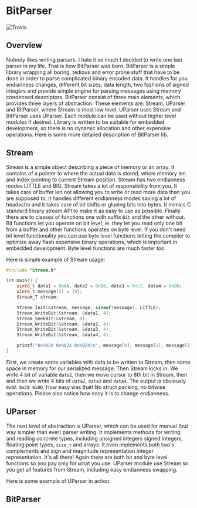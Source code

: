 # BitParser

![Travis]( https://travis-ci.com/tomaszszewczyk/BitParser.svg?branch=master "Travis")

## Overview

Nobody likes writing parsers. I hate it so much I decided to write one last parser in my life. That is how BitParser was
born. BitParser is a simple library wrapping all boring, tedious and error prone stuff that have to be done in order 
to parse complicated binary encoded data. It handles for you endianness changes, different bit sizes, data length, 
two fashions of signed integers and provide simple engine for parsing messages using memory condensed descriptors.
BitParser consist of three main elements, which provides three layers of abstraction. These elements are: Stream,
UParser and BitParser, where Stream is most low level, UParser uses Stream and BitParser uses UParser. Each module can
be used without higher level modules if desired. Library is written to be suitable for embedded development, so 
there is no dynamic allocation and other expensive operations. Here is some more detailed description of BitParser lib.

## Stream

Stream is a simple object describing a piece of memory or an array. It contains of a pointer to where the actual data is
stored, whole memory len and index pointing to current Stream position. Stream has two endianness modes LITTLE and BIG.
Stream takes a lot of responsibility from you. It takes care of buffer len not allowing you to write or read more data
than you are supposed to, it handles different endianness modes saving a lot of headache and it takes care of bit
shifts or glueing bits into bytes. It mimics C standard library stream API to make it as easy to use as possible.
Finally there are to classes of functions one with suffix `Bit` and the other without. Bit functions let you operate on
bit level, ie. they let you read only one bit from a buffer and other functions operates on byte level. If you don't 
need bit level functionality you can use byte level functions letting the compiler to optimize away flash expensive
binary operations, which is important in embedded development. Byte level functions are much faster too.

Here is simple example of Stream usage:
```c 
#include "Stream.h"

int main() {
    uint8_t data1 = 0xAA, data2 = 0xBB, data3 = 0xCC, data4 = 0xDD;
    uint8_t message[3] = {0};
    Stream_T stream;

    Stream_Init(&stream, message, sizeof(message), LITTLE);
    Stream_WriteBit(&stream, &data1, 4);
    Stream_SeekBit(&stream, 8);
    Stream_WriteBit(&stream, &data2, 4);
    Stream_WriteBit(&stream, &data3, 4);
    Stream_WriteBit(&stream, &data4, 4);

    printf("0x%02X 0x%02X 0x%02X\n", message[0], message[1], message[2]);
}
```
First, we create some variables with data to be written to Stream, then some space in memory for our serialized message.
Then Stream kicks in. We write 4 bit of variable `data1`, then we move cursor to 8th bit in Stream, then and then we 
write 4 bits of `data2`, `data3` and `data4`. The output is obviously `0x0A 0xCB 0x0D`. How easy was that!
No struct packing, no bitwise operations. Please also notice how easy it is to change endianness.

## UParser

The next level of abstraction is UParser, which can be used for manual (but way simpler than ever) parser writing.
It implements methods for writing and reading concrete types, including unsigned integers
signed integers, floating point types, `size_t` and arrays. It even implements both two's complements and 
sign and magnitude representation integer representation. It's all there! Again there are both bit and byte level
functions so you pay only for what you use. UParser module use Stream so you get all features from Stream, including
easy endianness swapping.

Here is some example of UParser in action:

## BitParser